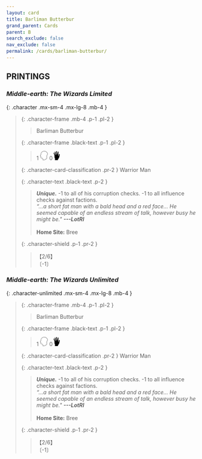 ```yaml
---
layout: card
title: Barliman Butterbur
grand_parent: Cards
parent: B
search_exclude: false
nav_exclude: false
permalink: /cards/barliman-butterbur/
---
```


## PRINTINGS


### _Middle-earth: The Wizards Limited_

{: .character .mx-sm-4 .mx-lg-8 .mb-4 }
> {: .character-frame .mb-4 .p-1 .pl-2 }
> > <div class="card-mp"></div>
> > <div class="character-card-name">Barliman Butterbur</div>
>
> {: .character-frame .black-text .p-1 .pl-2 }
> > 1 ![](/assets/images/mind.svg) 0![](/assets/images/di.svg)
>
> {: .character-card-classification .pr-2 }
> Warrior Man
>
> {: .character-text .black-text .p-2 }
> > _**Unique.**_ -1 to all of his corruption checks. -1 to all influence checks against factions. <br>_“...a short fat man with a bald head and a red face... He seemed capable of an endless stream of talk, however busy he might be."_ ***---LotRI***  <br><br>**Home Site:** Bree 
>
> {: .character-shield .p-1 .pr-2 }
> > <div class="card-shield">【2/6】</div>
> > <div class="card-corruption">〔-1〕</div>

### _Middle-earth: The Wizards Unlimited_

{: .character-unlimited .mx-sm-4 .mx-lg-8 .mb-4 }
> {: .character-frame .mb-4 .p-1 .pl-2 }
> > <div class="card-mp"></div>
> > <div class="character-card-name">Barliman Butterbur</div>
>
> {: .character-frame .black-text .p-1 .pl-2 }
> > 1 ![](/assets/images/mind.svg) 0![](/assets/images/di.svg)
>
> {: .character-card-classification .pr-2 }
> Warrior Man
>
> {: .character-text .black-text .p-2 }
> > _**Unique.**_ -1 to all of his corruption checks. -1 to all influence checks against factions. <br>_“...a short fat man with a bald head and a red face... He seemed capable of an endless stream of talk, however busy he might be."_ ***---LotRI***  <br><br>**Home Site:** Bree 
>
> {: .character-shield .p-1 .pr-2 }
> > <div class="card-shield">【2/6】</div>
> > <div class="card-corruption">〔-1〕</div>
